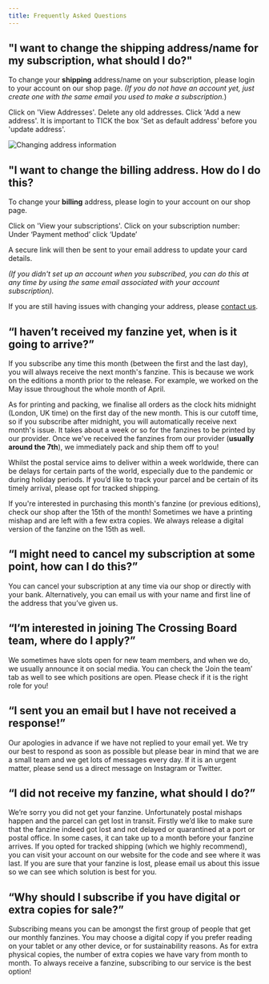 ```yaml
---
title: Frequently Asked Questions
---
```


## "I want to change the **shipping** address/name for my subscription, what should I do?"

To change your **shipping** address/name on your subscription, please login to your account on our shop page. _(If you do not have an account yet, just create one with the same email you used to make a subscription._)

Click on 'View Addresses'. Delete any old addresses. Click 'Add a new address'. It is important to TICK the box 'Set as default address' before you 'update address'.

![Changing address information](/images/faq/change-address.gif)

## "I want to change the **billing** address. How do I do this?

To change your **billing** address, please login to your account on our shop page.

Click on 'View your subscriptions'.
Click on your subscription number:
Under ‘Payment method’ click ‘Update’

A secure link will then be sent to your email address to update your card details.

_(If you didn't set up an account when you subscribed, you can do this at any time by using the same email associated with your account subscription)._ 

If you are still having issues with changing your address, please [contact us](mailto:contact@thecrossingboard.com).

## “I haven’t received my fanzine yet, when is it going to arrive?”

If you subscribe any time this month (between the first and the last day), you will always receive the next month's fanzine. This is because we work on the editions a month prior to the release. For example, we worked on the May issue throughout the whole month of April.

As for printing and packing, we finalise all orders as the clock hits midnight (London, UK time) on the first day of the new month. This is our cutoff time, so if you subscribe after midnight, you will automatically receive next month's issue. It takes about a week or so for the fanzines to be printed by our provider. Once we've received the fanzines from our provider (**usually around the 7th**), we immediately pack and ship them off to you!

Whilst the postal service aims to deliver within a week worldwide, there can be delays for certain parts of the world, especially due to the pandemic or during holiday periods. If you’d like to track your parcel and be certain of its timely arrival, please opt for tracked shipping.

If you're interested in purchasing this month's fanzine (or previous editions), check our shop after the 15th of the month! Sometimes we have a printing mishap and are left with a few extra copies. We always release a digital version of the fanzine on the 15th as well.

## “I might need to cancel my subscription at some point, how can I do this?”

You can cancel your subscription at any time via our shop or directly with your bank. Alternatively, you can email us with your name and first line of the address that you’ve given us.

## “I’m interested in joining The Crossing Board team, where do I apply?”

We sometimes have slots open for new team members, and when we do, we usually announce it on social media. You can check the ‘Join the team’ tab as well to see which positions are open. Please check if it is the right role for you!

## “I sent you an email but I have not received a response!”

Our apologies in advance if we have not replied to your email yet. We try our best to respond as soon as possible but please bear in mind that we are a small team and we get lots of messages every day. If it is an urgent matter, please send us a direct message on Instagram or Twitter.

## “I did not receive my fanzine, what should I do?”

We’re sorry you did not get your fanzine. Unfortunately postal mishaps happen and the parcel can get lost in transit. Firstly we’d like to make sure that the fanzine indeed got lost and not delayed or quarantined at a port or postal office. In some cases, it can take up to a month before your fanzine arrives. If you opted for tracked shipping (which we highly recommend), you can visit your account on our website for the code and see where it was last. If you are sure that your fanzine is lost, please email us about this issue so we can see which solution is best for you.

## “Why should I subscribe if you have digital or extra copies for sale?”

Subscribing means you can be amongst the first group of people that get our monthly fanzines. You may choose a digital copy if you prefer reading on your tablet or any other device, or for sustainability reasons. As for extra physical copies, the number of extra copies we have vary from month to month. To always receive a fanzine, subscribing to our service is the best option!
